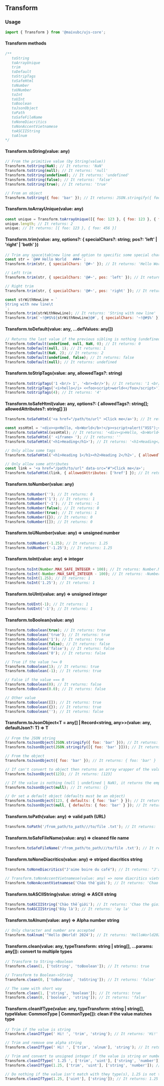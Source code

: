 ## Transform

### Usage

```javascript
import { Transform } from '@maivubc/ujs-core';
```

#### Transform methods

```javascript
/**
   toString
   toArrayUnique
   trim
   toDefault
   toStripTags
   toSafeHtml
   toNumber
   toUNumber
   toInt
   toUInt
   toBoolean
   toJsonObject
   toPath
   toSafeFileName
   toNoneDiacritics
   toNonAccentVietnamese
   toASCIIString
   toAlnum
*/
```

#### Transform.toString(value: any)

```javascript
// From the primitive value (by String(value))
Transform.toString(NaN); // It returns: 'NaN'
Transform.toString(null); // It returns: 'null'
Transform.toString(undefined); // It returns: 'undefined'
Transform.toString(false); // It returns: 'false'
Transform.toString(true); // It returns: 'true'

// From an object
Transform.toString({ foo: 'bar' }); // It returns: JSON.stringify({ foo: 'bar' })
```

#### Transform.toArrayUnique(value: any)

```javascript
const unique = Transform.toArrayUnique([{ foo: 123 }, { foo: 123 }, { foo: 456 }]);
unique.length; // It returns: 2
unique; // It returns: [{ foo: 123 }, { foo: 456 }]
```

#### Transform.trim(value: any, options?: { specialChars?: string; pos?: 'left' | 'right' | 'both' })

```javascript
// Trim any space|tab|new line and option to specific some special characters
const str = `@## Hello World   ###~`;
Transform.trim(str, { specialChars: '@#~' }); // It returns: 'Hello World'

// Left trim
Transform.trim(str, { specialChars: '@#~', pos: 'left' }); // It returns: 'Hello World   ###~'

// Right trim
Transform.trim(str, { specialChars: '@#~', pos: 'right' }); // It returns: '@## Hello World'

const strWithNewLine = `
String with new line\t
`;
Transform.trim(strWithNewLine); // It returns: 'String with new line'
Transform.trim(`~!@#$%${strWithNewLine}@#`, { specialChars: '~!@#$%' }); // It returns: 'String with new line'
```

#### Transform.toDefault(value: any, ...defValues: any[])

```javascript
// Returns the last value if the previous sibling is nothing (undefined | null | NaN)
Transform.toDefault(undefined, null, NaN, 0); // It returns: 0
Transform.toDefault(null, 1); // It returns: 1
Transform.toDefault(NaN, 2); // It returns: 2
Transform.toDefault(undefined, false); // It returns: false
Transform.toDefault(null); // It returns: undefined
```

#### Transform.toStripTags(value: any, allowedTags?: string)

```javascript
Transform.toStripTags('1 <br/> 1', '<br><br/>'); // It returns: '1 <br/> 1'
Transform.toStripTags('<i>hello</i> <<foo>script>world<</foo>/script>'); // It returns: 'hello world'
Transform.toStripTags(4); // It returns: '4'
```

#### Transform.toSafeHtml(value: any, options?: { allowedTags?: string[]; allowedAttributes?: string[] })

```javascript
Transform.toSafeHtml('<a href="/path/to/url" >Click me</a>'); // It returns: '<a href="/path/to/url">Click me</a>'

const xssHtml = '<div><p>Hello, <b>World</b>!</p><script>alert("XSS");</script></div>';
Transform.toSafeHtml(xssHtml); // It returns: '<div><p>Hello, <b>World</b>!</p>alert("XSS");</div>'
Transform.toSafeHtml(' <iframe> '); // It returns: ''
Transform.toSafeHtml('<h1>Heading</h1>'); // It returns: '<h1>Heading</h1>'

// Only allow some tags
Transform.toSafeHtml('<h1>Heading 1</h1><h2>Heading 2</h2>', { allowedTags: ['h2'] }); // It returns: 'Heading 1<h2>Heading 2</h2>'

// Only allow some attributes
const link = '<a href="/path/to/url" data-src="#">Click me</a>';
Transform.toSafeHtml(link, { allowedAttributes: ['href'] }); // It returns: '<a href="/path/to/url">Click me</a>'
```

#### Transform.toNumber(value: any)

```javascript
Transform.toNumber(''); // It returns: 0
Transform.toNumber('1'); // It returns: 1
Transform.toNumber('-1'); // It returns: -1
Transform.toNumber(false); // It returns: 0
Transform.toNumber(true); // It returns: 1
Transform.toNumber({}); // It returns: 0
Transform.toNumber([]); // It returns: 0
```

#### Transform.toUNumber(value: any) => unsigned number

```javascript
Transform.toUNumber(-1.25); // It returns: 1.25
Transform.toUNumber('-1.25'); // It returns: 1.25
```

#### Transform.toInt(value: any) => integer

```javascript
Transform.toInt(Number.MAX_SAFE_INTEGER + 100); // It returns: Number.MAX_SAFE_INTEGER
Transform.toInt(-Number.MAX_SAFE_INTEGER - 100); // It returns: -Number.MAX_SAFE_INTEGER
Transform.toInt(1.25); // It returns: 1
Transform.toInt('1.25'); // It returns: 1
```

#### Transform.toUInt(value: any) => unsigned integer

```javascript
Transform.toUInt(-1); // It returns: 1
Transform.toUInt('-1'); // It returns: 1
```

#### Transform.toBoolean(value: any)

```javascript
Transform.toBoolean(true); // It returns: true
Transform.toBoolean('true'); // It returns: true
Transform.toBoolean('1'); // It returns: true
Transform.toBoolean(false); // It returns: false
Transform.toBoolean('false'); // It returns: false
Transform.toBoolean('0'); // It returns: false

// True if the value !== 0
Transform.toBoolean(1); // It returns: true
Transform.toBoolean(-1); // It returns: true

// False if the value === 0
Transform.toBoolean(0); // It returns: false
Transform.toBoolean(0.0); // It returns: false

// Other value
Transform.toBoolean([]); // It returns: true
Transform.toBoolean({}); // It returns: true
Transform.toBoolean(''); // It returns: false
```

#### Transform.toJsonObject<T = any[] | Record<string, any>>(value: any, defaultJson?: T) => T

```javascript
// From the JSON string
Transform.toJsonObject(JSON.stringify({ foo: 'bar' })); // It returns: { foo: 'bar' }
Transform.toJsonObject(JSON.stringify([{ foo: 'bar' }])); // It returns: [{ foo: 'bar' }]

// From the object
Transform.toJsonObject({ foo: 'bar' }); // It returns: { foo: 'bar' }

// If can't convert to object then returns an array wrapper of the value [value]
Transform.toJsonObject(123); // It returns: [123]

// If the value is nothing (null | undefined | NaN), it returns the empty object {}
Transform.toJsonObject(null); // It returns: {}

// Or set a default object (defaults must be an object)
Transform.toJsonObject(123, { defaults: { foo: 'bar' } }); // It returns: { defaults: { foo: 'bar' } }
Transform.toJsonObject(null, { defaults: { foo: 'bar' } }); // It returns: { defaults: { foo: 'bar' } }
```

#### Transform.toPath(value: any) => valid path (URL)

```javascript
Transform.toPath('/from_path/to_path///to/file .txt'); // It returns: 'from-path/to-path/to/file-txt'
```

#### Transform.toSafeFileName(value: any) => cleaned file name

```javascript
Transform.toSafeFileName('/from_path/to_path///to/file .txt'); // It returns: 'frompathtopathtofile.txt'
```

#### Transform.toNoneDiacritics(value: any) => striped diacritics string

```javascript
Transform.toNoneDiacritics("J'aime boire du café"); // It returns: "J'aime boire du cafe"

// Transform.toNonAccentVietnamese(value: any) => none diacritics vietnamese string
Transform.toNonAccentVietnamese('Chào thế giới'); // It returns: 'Chao the gioi'
```

#### Transform.toASCIIString(value: string) => ASCII string

```javascript
Transform.toASCIIString('Chào thế giới'); // It returns: 'Chao the gioi'
Transform.toASCIIString('Đây là'); // It returns: 'ay la'
```

#### Transform.toAlnum(value: any) => Alpha number string

```javascript
// Only character and number are accepted
Transform.toAlnum('^Hello @World! 2024'); // It returns: 'HelloWorld2024'
```

#### Transform.clean(value: any, typeTransform: string | string[], ...params: any[]): convert to multiple types

```javascript
// Transform to String->Boolean
Transform.clean(1, ['toString', 'toBoolean']); // It returns: true

// Transform to Boolean->String
Transform.clean(0, ['toBoolean', 'toString']); // It returns: 'false'

// The same with short way
Transform.clean(1, ['string', 'boolean']); // It returns: true
Transform.clean(0, ['boolean', 'string']); // It returns: 'false'
```

#### Transform.cleanIfType(value: any, typeTransform: string | string[], typeValue: CommonType | CommonType[]): clean if the value matches type

```javascript
// Trim if the value is string
Transform.cleanIfType(' Hi! ', 'trim', 'string'); // It returns: 'Hi!'

// Trim and remove one alpha string
Transform.cleanIfType(' Hi! ', ['trim', 'alnum'], 'string'); // It returns: 'Hi'

// Trim and convert to unsigned integer if the value is string or number
Transform.cleanIfType(' 1.25 ', ['trim', 'uint'], ['string', 'number']); // It returns: 1
Transform.cleanIfType(1.25, ['trim', 'uint'], ['string', 'number']); // It returns: 1

// Do nothing if the value isn't match with they type(s), 1.25 is not the string type
Transform.cleanIfType(1.25, ['uint'], ['string']); // It returns: 1.25
```
